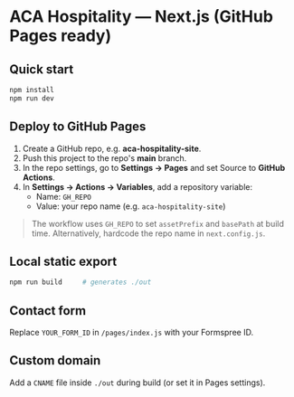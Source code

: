 # ACA Hospitality — Next.js (GitHub Pages ready)

## Quick start
```bash
npm install
npm run dev
```

## Deploy to GitHub Pages
1. Create a GitHub repo, e.g. **aca-hospitality-site**.
2. Push this project to the repo's **main** branch.
3. In the repo settings, go to **Settings → Pages** and set Source to **GitHub Actions**.
4. In **Settings → Actions → Variables**, add a repository variable:
   - Name: `GH_REPO`
   - Value: your repo name (e.g. `aca-hospitality-site`)

> The workflow uses `GH_REPO` to set `assetPrefix` and `basePath` at build time.
> Alternatively, hardcode the repo name in `next.config.js`.

## Local static export
```bash
npm run build     # generates ./out
```

## Contact form
Replace `YOUR_FORM_ID` in `/pages/index.js` with your Formspree ID.

## Custom domain
Add a `CNAME` file inside `./out` during build (or set it in Pages settings).
